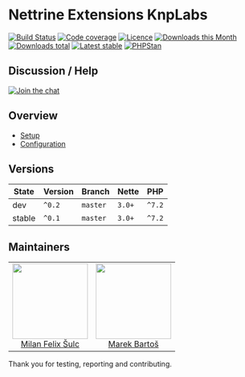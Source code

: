 # Nettrine Extensions KnpLabs

[![Build Status](https://img.shields.io/travis/nettrine/extensions-beberlei.svg?style=flat-square)](https://travis-ci.org/nettrine/extensions-beberlei)
[![Code coverage](https://img.shields.io/coveralls/nettrine/extensions-beberlei.svg?style=flat-square)](https://coveralls.io/r/nettrine/extensions-beberlei)
[![Licence](https://img.shields.io/packagist/l/nettrine/extensions-beberlei.svg?style=flat-square)](https://packagist.org/packages/nettrine/extensions-beberlei)
[![Downloads this Month](https://img.shields.io/packagist/dm/nettrine/extensions-beberlei.svg?style=flat-square)](https://packagist.org/packages/nettrine/extensions-beberlei)
[![Downloads total](https://img.shields.io/packagist/dt/nettrine/extensions-beberlei.svg?style=flat-square)](https://packagist.org/packages/nettrine/extensions-beberlei)
[![Latest stable](https://img.shields.io/packagist/v/nettrine/extensions-beberlei.svg?style=flat-square)](https://packagist.org/packages/nettrine/extensions-beberlei)
[![PHPStan](https://img.shields.io/badge/PHPStan-enabled-brightgreen.svg?style=flat-square)](https://github.com/phpstan/phpstan)

## Discussion / Help

[![Join the chat](https://img.shields.io/gitter/room/nettrine/nettrine.svg?style=flat-square)](https://gitter.im/nettrine/nettrine)

## Overview

- [Setup](.docs/README.md#setup)
- [Configuration](.docs/README.md#configuration)

## Versions

| State  | Version | Branch   | Nette  | PHP    |
|--------|---------|----------|--------|--------|
| dev    | `^0.2`  | `master` | `3.0+` | `^7.2` |
| stable | `^0.1`  | `master` | `3.0+` | `^7.2` |

## Maintainers

<table>
  <tbody>
    <tr>
      <td align="center">
        <a href="https://github.com/f3l1x">
            <img width="150" height="150" src="https://avatars2.githubusercontent.com/u/538058?v=3&s=150">
        </a>
        </br>
        <a href="https://github.com/f3l1x">Milan Felix Šulc</a>
      </td>
      <td align="center">
        <a href="https://github.com/mabar">
            <img width="150" height="150" src="https://avatars0.githubusercontent.com/u/20974277?s=150&v=4">
        </a>
        </br>
        <a href="https://github.com/mabar">Marek Bartoš</a>
      </td>
    </tr>
  </tbody>
</table>

Thank you for testing, reporting and contributing.
